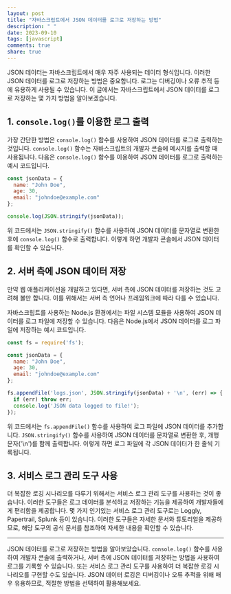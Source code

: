 ```yaml
---
layout: post
title: "자바스크립트에서 JSON 데이터를 로그로 저장하는 방법"
description: " "
date: 2023-09-10
tags: [javascript]
comments: true
share: true
---
```


JSON 데이터는 자바스크립트에서 매우 자주 사용되는 데이터 형식입니다. 이러한 JSON 데이터를 로그로 저장하는 방법은 중요합니다. 로그는 디버깅이나 오류 추적 등에 유용하게 사용될 수 있습니다. 이 글에서는 자바스크립트에서 JSON 데이터를 로그로 저장하는 몇 가지 방법을 알아보겠습니다.

## 1. `console.log()`를 이용한 로그 출력

가장 간단한 방법은 `console.log()` 함수를 사용하여 JSON 데이터를 로그로 출력하는 것입니다. `console.log()` 함수는 자바스크립트의 개발자 콘솔에 메시지를 출력할 때 사용됩니다. 다음은 `console.log()` 함수를 이용하여 JSON 데이터를 로그로 출력하는 예시 코드입니다.

```javascript
const jsonData = {
  name: "John Doe",
  age: 30,
  email: "johndoe@example.com"
};

console.log(JSON.stringify(jsonData));
```

위 코드에서는 `JSON.stringify()` 함수를 사용하여 JSON 데이터를 문자열로 변환한 후에 `console.log()` 함수로 출력합니다. 이렇게 하면 개발자 콘솔에서 JSON 데이터를 확인할 수 있습니다.

## 2. 서버 측에 JSON 데이터 저장

만약 웹 애플리케이션을 개발하고 있다면, 서버 측에 JSON 데이터를 저장하는 것도 고려해 볼만 합니다. 이를 위해서는 서버 측 언어나 프레임워크에 따라 다를 수 있습니다.

자바스크립트를 사용하는 Node.js 환경에서는 파일 시스템 모듈을 사용하여 JSON 데이터를 로그 파일에 저장할 수 있습니다. 다음은 Node.js에서 JSON 데이터를 로그 파일에 저장하는 예시 코드입니다.

```javascript
const fs = require('fs');

const jsonData = {
  name: "John Doe",
  age: 30,
  email: "johndoe@example.com"
};

fs.appendFile('logs.json', JSON.stringify(jsonData) + '\n', (err) => {
  if (err) throw err;
  console.log('JSON data logged to file!');
});
```

위 코드에서는 `fs.appendFile()` 함수를 사용하여 로그 파일에 JSON 데이터를 추가합니다. `JSON.stringify()` 함수를 사용하여 JSON 데이터를 문자열로 변환한 후, 개행 문자('\n')를 함께 출력합니다. 이렇게 하면 로그 파일에 각 JSON 데이터가 한 줄씩 기록됩니다.

## 3. 서비스 로그 관리 도구 사용

더 복잡한 로깅 시나리오를 다루기 위해서는 서비스 로그 관리 도구를 사용하는 것이 좋습니다. 이러한 도구들은 로그 데이터를 분석하고 저장하는 기능을 제공하여 개발자들에게 편리함을 제공합니다. 몇 가지 인기있는 서비스 로그 관리 도구로는 Loggly, Papertrail, Splunk 등이 있습니다. 이러한 도구들은 자세한 문서와 튜토리얼을 제공하므로, 해당 도구의 공식 문서를 참조하여 자세한 내용을 확인할 수 있습니다.

---

JSON 데이터를 로그로 저장하는 방법을 알아보았습니다. `console.log()` 함수를 사용하여 개발자 콘솔에 출력하거나, 서버 측에 JSON 데이터를 저장하는 방법을 사용하여 로그를 기록할 수 있습니다. 또는 서비스 로그 관리 도구를 사용하여 더 복잡한 로깅 시나리오를 구현할 수도 있습니다. JSON 데이터 로깅은 디버깅이나 오류 추적을 위해 매우 유용하므로, 적절한 방법을 선택하여 활용해보세요.